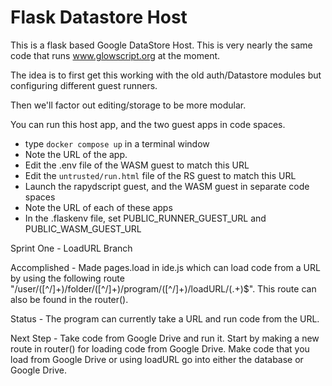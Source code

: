 # Flask Datastore Host

This is a flask based Google DataStore Host. This is very nearly the same code that runs www.glowscript.org at the moment.

The idea is to first get this working with the old auth/Datastore modules but configuring different guest runners.

Then we'll factor out editing/storage to be more modular.

You can run this host app, and the two guest apps in code spaces.

* type `docker compose up` in a terminal window
* Note the URL of the app.
* Edit the .env file of the WASM guest to match this URL
* Edit the `untrusted/run.html` file of the RS guest to match this URL
* Launch the rapydscript guest, and the WASM guest in separate code spaces
* Note the URL of each of these apps
* In the .flaskenv file, set PUBLIC_RUNNER_GUEST_URL and PUBLIC_WASM_GUEST_URL



Sprint One - LoadURL Branch

Accomplished - Made pages.load in ide.js which can load code from a URL by using the following route "/user/([^/]+)/folder/([^/]+)/program/([^/]+)/loadURL/(.+)$". This route can also be found in the router().


Status - The program can currently take a URL and run code from the URL.


Next Step - Take code from Google Drive and run it. Start by making a new route in router() for loading code from Google Drive. Make code that you load from Google Drive or using loadURL go into either the database or Google Drive.


